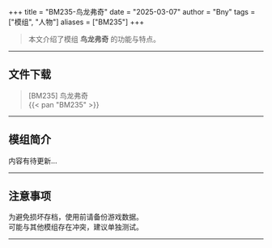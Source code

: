 +++
title = "BM235-鸟龙弗奇"
date = "2025-03-07"
author = "Bny"
tags = ["模组", "人物"]
aliases = ["BM235"]
+++

> 本文介绍了模组 **鸟龙弗奇** 的功能与特点。

---

## 文件下载

> [BM235] 鸟龙弗奇  
{{< pan "BM235" >}}  

---

## 模组简介

>  
内容有待更新...  

---

## 注意事项

>  
为避免损坏存档，使用前请备份游戏数据。  
可能与其他模组存在冲突，建议单独测试。  

---


